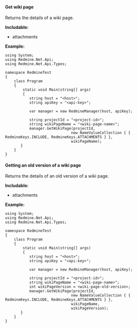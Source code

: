 #### Get wiki page

Returns the details of a wiki page.

**Includable:**
  - attachments

**Example:**

    using System;
    using Redmine.Net.Api;
    using Redmine.Net.Api.Types;

    namespace RedmineTest
    {
        class Program
        {
            static void Main(string[] args)
            {
               string host = "<host>";
               string apiKey = "<api-key>";

               var manager = new RedmineManager(host, apiKey);

               string projectId = "<project-id>";
               string wikiPageName = "<wiki-page-name>";
               manager.GetWikiPage(projectId, 
                                  new NameValueCollection { { RedmineKeys.INCLUDE, RedmineKeys.ATTACHMENTS } }, 
                                  wikiPageName);
           }
        }
    }

#### Getting an old version of a wiki page

Returns the details of an old version of a wiki page.

**Includable:**
  - attachments

**Example:**

    using System;
    using Redmine.Net.Api;
    using Redmine.Net.Api.Types;

    namespace RedmineTest
    {
        class Program
        {
            static void Main(string[] args)
            {
               string host = "<host>";
               string apiKey = "<api-key>";

               var manager = new RedmineManager(host, apiKey);

               string projectId = "<project-id>";
               string wikiPageName = "<wiki-page-name>";
               int wikiPageVersion = <wiki-page-old-version>;
               manager.GetWikiPage(projectId, 
                                  new NameValueCollection { { RedmineKeys.INCLUDE, RedmineKeys.ATTACHMENTS } }, 
                                  wikiPageName,
                                  wikiPageVersion);
           }
        }
    }